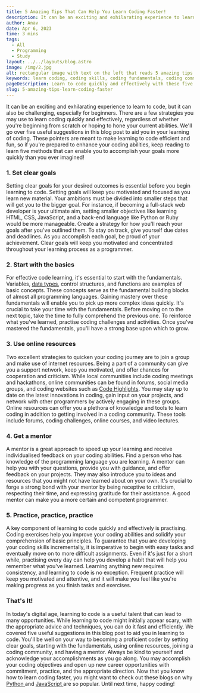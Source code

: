 ```yaml
---
title: 5 Amazing Tips That Can Help You Learn Coding Faster!
description: It can be an exciting and exhilarating experience to learn to code, but it can also be challenging, especially for beginners...
author: Anav
date: Apr 6, 2023
time: 3 mins
tags:
  - All
  - Programming
  - Study
layout: ../../layouts/blog.astro
image: /img/2.jpg
alt: rectangular image with text on the left that reads 5 amazing tips that can help you learn coding faster! and an image of a stack of books on the right at an isometric angle
keywords: learn coding, coding skills, coding fundamentals, coding community, coding mentor, online coding resources, coding practice, coding exercises, programming languages, full-stack web development, HTML, CSS, JavaScript, Python, Ruby, coding goals, coding tips
pageDescription: Learn to code quickly and effectively with these five amazing tips! Set clear goals, start with the basics, use online resources, get a mentor, and practice consistently.
slug: 5-amazing-tips-learn-coding-faster
---
```

It can be an exciting and exhilarating experience to learn to code, but it can also be challenging, especially for beginners. There are a few strategies you may use to learn coding quickly and effectively, regardless of whether you're beginning from scratch or hoping to hone your current abilities. We'll go over five useful suggestions in this blog post to aid you in your learning of coding. These pointers are meant to make learning to code efficient and fun, so if you're prepared to enhance your coding abilities, keep reading to learn five methods that can enable you to accomplish your goals more quickly than you ever imagined!

### 1. Set clear goals

Setting clear goals for your desired outcomes is essential before you begin learning to code. Setting goals will keep you motivated and focused as you learn new material. Your ambitions must be divided into smaller steps that will get you to the bigger goal. For instance, if becoming a full-stack web developer is your ultimate aim, setting smaller objectives like learning HTML, CSS, JavaScript, and a back-end language like Python or Ruby would be more manageable. Create a strategy for how you'll reach your goals after you've outlined them. To stay on track, give yourself due dates and deadlines. As you accomplish each goal, be proud of your achievement. Clear goals will keep you motivated and concentrated throughout your learning process as a programmer.

### 2. Start with the basics

For effective code learning, it's essential to start with the fundamentals. Variables, [data types](https://code-hl.com/mastering-data-types-in-programming), control structures, and functions are examples of basic concepts. These concepts serve as the fundamental building blocks of almost all programming languages. Gaining mastery over these fundamentals will enable you to pick up more complex ideas quickly. It's crucial to take your time with the fundamentals. Before moving on to the next topic, take the time to fully comprehend the previous one. To reinforce what you've learned, practise coding challenges and activities. Once you've mastered the fundamentals, you'll have a strong base upon which to grow.

### 3. Use online resources

Two excellent strategies to quicken your coding journey are to join a group and make use of internet resources. Being a part of a community can give you a support network, keep you motivated, and offer chances for cooperation and criticism. While local communities include coding meetings and hackathons, online communities can be found in forums, social media groups, and coding websites such as [Code Highlights](https://code-hl.com/blog). You may stay up to date on the latest innovations in coding, gain input on your projects, and network with other programmers by actively engaging in these groups. Online resources can offer you a plethora of knowledge and tools to learn coding in addition to getting involved in a coding community. These tools include forums, coding challenges, online courses, and video lectures.

### 4. Get a mentor

A mentor is a great approach to speed up your learning and receive individualised feedback on your coding abilities. Find a person who has knowledge of the programming language you are learning. A mentor can help you with your questions, provide you with guidance, and offer feedback on your projects. They may also introduce you to ideas and resources that you might not have learned about on your own. It's crucial to forge a strong bond with your mentor by being receptive to criticism, respecting their time, and expressing gratitude for their assistance. A good mentor can make you a more certain and competent programmer.

### 5. Practice, practice, practice

A key component of learning to code quickly and effectively is practising. Coding exercises help you improve your coding abilities and solidify your comprehension of basic principles. To guarantee that you are developing your coding skills incrementally, it is imperative to begin with easy tasks and eventually move on to more difficult assignments. Even if it's just for a short while, practising every day can help you develop a habit that will help you remember what you've learned. Learning anything new requires consistency, and learning to code is no exception. Frequent practice will keep you motivated and attentive, and it will make you feel like you're making progress as you finish tasks and exercises.

### That's It!

In today's digital age, learning to code is a useful talent that can lead to many opportunities. While learning to code might initially appear scary, with the appropriate advice and techniques, you can do it fast and efficiently. We covered five useful suggestions in this blog post to aid you in learning to code. You'll be well on your way to becoming a proficient coder by setting clear goals, starting with the fundamentals, using online resources, joining a coding community, and having a mentor. Always be kind to yourself and acknowledge your accomplishments as you go along. You may accomplish your coding objectives and open up new career opportunities with commitment, practice, and the appropriate direction. Now that you know how to learn coding faster, you might want to check out these blogs on why [Python ](https://code-hl.com/why-python-is-popular-among-developers)and  [JavaScript ](https://code-hl.com/why-is-javascript-so-popular-and-benefits-learning-it)are so popular. Until next time, happy coding!
